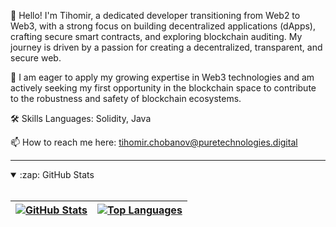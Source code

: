 👋 Hello! I'm Tihomir, a dedicated developer transitioning from Web2 to Web3, with a strong focus on building decentralized applications (dApps), crafting secure smart contracts, and exploring blockchain auditing. My journey is driven by a passion for creating a decentralized, transparent, and secure web. 

 👀 I am eager to apply my growing expertise in Web3 technologies and am actively seeking my first opportunity in the blockchain space to contribute to the robustness and safety of blockchain ecosystems.
 
🛠️ Skills
Languages: Solidity, Java

📫 How to reach me here: tihomir.chobanov@puretechnologies.digital

---

<details open>
  <summary>:zap: GitHub Stats</summary>

  <br>

  | [![GitHub Stats](https://github-readme-stats.vercel.app/api?username=tihomir-chobanov&theme=chartreuse-dark&show_icons=true&count_private=true)](https://github.com/anuraghazra/github-readme-stats) | [![Top Languages](https://github-readme-stats.vercel.app/api/top-langs/?username=tihomir-chobanov&layout=compact&theme=chartreuse-dark)](https://github.com/anuraghazra/github-readme-stats)
| -- | -- |

</details>
